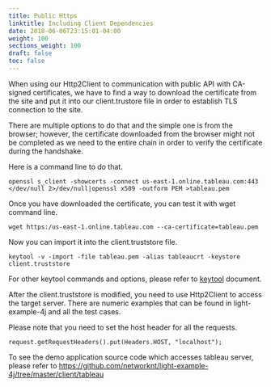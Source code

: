 ```yaml
---
title: Public Https
linktitle: Including Client Dependencies 
date: 2018-06-06T23:15:01-04:00
weight: 100
sections_weight: 100
draft: false
toc: false
---
```


When using our Http2Client to communication with public API with CA-signed certificates, we have to find a way to download the certificate from the site and put it into our client.trustore file in order to establish TLS connection to the site. 

There are multiple options to do that and the simple one is from the browser; however, the certificate downloaded from the browser might not be completed as we need to the entire chain in order to verify the certificate during the handshake. 

Here is a command line to do that.


```
openssl s_client -showcerts -connect us-east-1.online.tableau.com:443 </dev/null 2>/dev/null|openssl x509 -outform PEM >tableau.pem

```

Once you have downloaded the certificate, you can test it with wget command line. 


```
wget https:/us-east-1.online.tableau.com --ca-certificate=tableau.pem

```

Now you can import it into the client.truststore file.

```
keytool -v -import -file tableau.pem -alias tableaucrt -keystore client.truststore 

```

For other keytool commands and options, please refer to [keytool][] document.

After the client.truststore is modified, you need to use Http2Client to access the target server. There are numeric examples that can be found in light-example-4j and all the test cases. 

Please note that you need to set the host header for all the requests. 

```
request.getRequestHeaders().put(Headers.HOST, "localhost");

```

To see the demo application source code which accesses tableau server, please refer to https://github.com/networknt/light-example-4j/tree/master/client/tableau

[keytool]: /tool/keytool/

